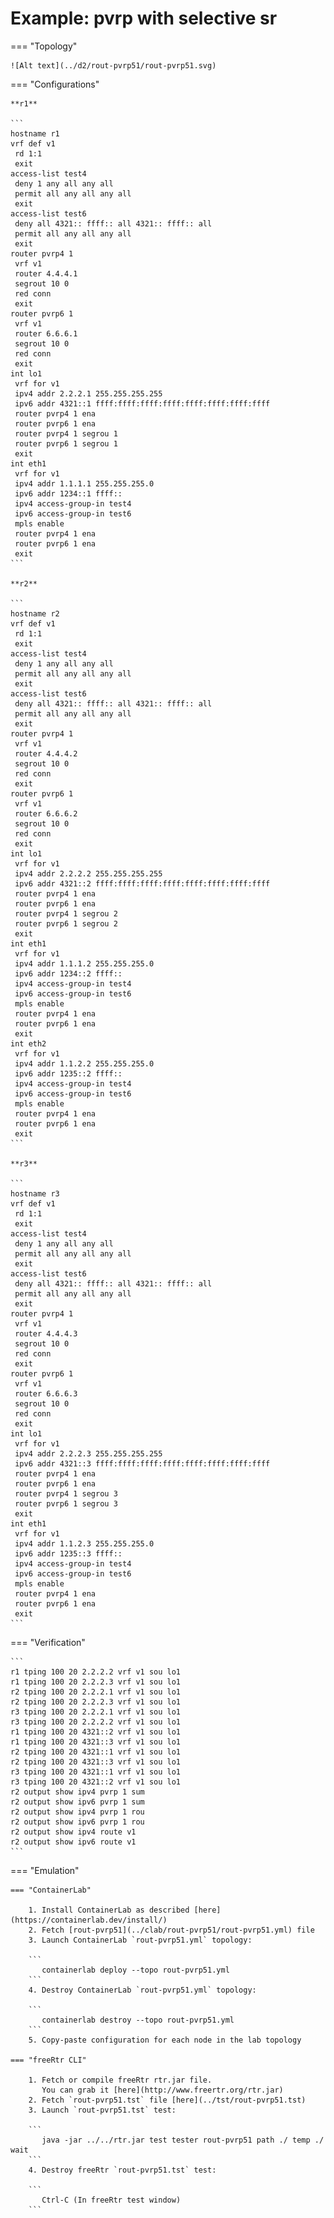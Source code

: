 # Example: pvrp with selective sr

=== "Topology"

    ![Alt text](../d2/rout-pvrp51/rout-pvrp51.svg)

=== "Configurations"

    **r1**

    ```
    hostname r1
    vrf def v1
     rd 1:1
     exit
    access-list test4
     deny 1 any all any all
     permit all any all any all
     exit
    access-list test6
     deny all 4321:: ffff:: all 4321:: ffff:: all
     permit all any all any all
     exit
    router pvrp4 1
     vrf v1
     router 4.4.4.1
     segrout 10 0
     red conn
     exit
    router pvrp6 1
     vrf v1
     router 6.6.6.1
     segrout 10 0
     red conn
     exit
    int lo1
     vrf for v1
     ipv4 addr 2.2.2.1 255.255.255.255
     ipv6 addr 4321::1 ffff:ffff:ffff:ffff:ffff:ffff:ffff:ffff
     router pvrp4 1 ena
     router pvrp6 1 ena
     router pvrp4 1 segrou 1
     router pvrp6 1 segrou 1
     exit
    int eth1
     vrf for v1
     ipv4 addr 1.1.1.1 255.255.255.0
     ipv6 addr 1234::1 ffff::
     ipv4 access-group-in test4
     ipv6 access-group-in test6
     mpls enable
     router pvrp4 1 ena
     router pvrp6 1 ena
     exit
    ```

    **r2**

    ```
    hostname r2
    vrf def v1
     rd 1:1
     exit
    access-list test4
     deny 1 any all any all
     permit all any all any all
     exit
    access-list test6
     deny all 4321:: ffff:: all 4321:: ffff:: all
     permit all any all any all
     exit
    router pvrp4 1
     vrf v1
     router 4.4.4.2
     segrout 10 0
     red conn
     exit
    router pvrp6 1
     vrf v1
     router 6.6.6.2
     segrout 10 0
     red conn
     exit
    int lo1
     vrf for v1
     ipv4 addr 2.2.2.2 255.255.255.255
     ipv6 addr 4321::2 ffff:ffff:ffff:ffff:ffff:ffff:ffff:ffff
     router pvrp4 1 ena
     router pvrp6 1 ena
     router pvrp4 1 segrou 2
     router pvrp6 1 segrou 2
     exit
    int eth1
     vrf for v1
     ipv4 addr 1.1.1.2 255.255.255.0
     ipv6 addr 1234::2 ffff::
     ipv4 access-group-in test4
     ipv6 access-group-in test6
     mpls enable
     router pvrp4 1 ena
     router pvrp6 1 ena
     exit
    int eth2
     vrf for v1
     ipv4 addr 1.1.2.2 255.255.255.0
     ipv6 addr 1235::2 ffff::
     ipv4 access-group-in test4
     ipv6 access-group-in test6
     mpls enable
     router pvrp4 1 ena
     router pvrp6 1 ena
     exit
    ```

    **r3**

    ```
    hostname r3
    vrf def v1
     rd 1:1
     exit
    access-list test4
     deny 1 any all any all
     permit all any all any all
     exit
    access-list test6
     deny all 4321:: ffff:: all 4321:: ffff:: all
     permit all any all any all
     exit
    router pvrp4 1
     vrf v1
     router 4.4.4.3
     segrout 10 0
     red conn
     exit
    router pvrp6 1
     vrf v1
     router 6.6.6.3
     segrout 10 0
     red conn
     exit
    int lo1
     vrf for v1
     ipv4 addr 2.2.2.3 255.255.255.255
     ipv6 addr 4321::3 ffff:ffff:ffff:ffff:ffff:ffff:ffff:ffff
     router pvrp4 1 ena
     router pvrp6 1 ena
     router pvrp4 1 segrou 3
     router pvrp6 1 segrou 3
     exit
    int eth1
     vrf for v1
     ipv4 addr 1.1.2.3 255.255.255.0
     ipv6 addr 1235::3 ffff::
     ipv4 access-group-in test4
     ipv6 access-group-in test6
     mpls enable
     router pvrp4 1 ena
     router pvrp6 1 ena
     exit
    ```

=== "Verification"

    ```
    r1 tping 100 20 2.2.2.2 vrf v1 sou lo1
    r1 tping 100 20 2.2.2.3 vrf v1 sou lo1
    r2 tping 100 20 2.2.2.1 vrf v1 sou lo1
    r2 tping 100 20 2.2.2.3 vrf v1 sou lo1
    r3 tping 100 20 2.2.2.1 vrf v1 sou lo1
    r3 tping 100 20 2.2.2.2 vrf v1 sou lo1
    r1 tping 100 20 4321::2 vrf v1 sou lo1
    r1 tping 100 20 4321::3 vrf v1 sou lo1
    r2 tping 100 20 4321::1 vrf v1 sou lo1
    r2 tping 100 20 4321::3 vrf v1 sou lo1
    r3 tping 100 20 4321::1 vrf v1 sou lo1
    r3 tping 100 20 4321::2 vrf v1 sou lo1
    r2 output show ipv4 pvrp 1 sum
    r2 output show ipv6 pvrp 1 sum
    r2 output show ipv4 pvrp 1 rou
    r2 output show ipv6 pvrp 1 rou
    r2 output show ipv4 route v1
    r2 output show ipv6 route v1
    ```

=== "Emulation"

    === "ContainerLab"

        1. Install ContainerLab as described [here](https://containerlab.dev/install/)  
        2. Fetch [rout-pvrp51](../clab/rout-pvrp51/rout-pvrp51.yml) file  
        3. Launch ContainerLab `rout-pvrp51.yml` topology:  

        ```
           containerlab deploy --topo rout-pvrp51.yml  
        ```
        4. Destroy ContainerLab `rout-pvrp51.yml` topology:  

        ```
           containerlab destroy --topo rout-pvrp51.yml  
        ```
        5. Copy-paste configuration for each node in the lab topology

    === "freeRtr CLI"

        1. Fetch or compile freeRtr rtr.jar file.  
           You can grab it [here](http://www.freertr.org/rtr.jar)  
        2. Fetch `rout-pvrp51.tst` file [here](../tst/rout-pvrp51.tst)  
        3. Launch `rout-pvrp51.tst` test:  

        ```
           java -jar ../../rtr.jar test tester rout-pvrp51 path ./ temp ./ wait
        ```
        4. Destroy freeRtr `rout-pvrp51.tst` test:  

        ```
           Ctrl-C (In freeRtr test window)
        ```

